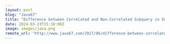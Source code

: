 ```yaml
---
layout: post
blog: "Java67"
title: "Difference between Correlated and Non-Correlated Subquery in SQL? Examples"
date: 2024-03-23T15:18:00Z
image: images/java.png
remote_url: "http://www.java67.com/2017/06/difference-between-correlated-and-non-correlated-subquery-in-sql.html"
---
```


